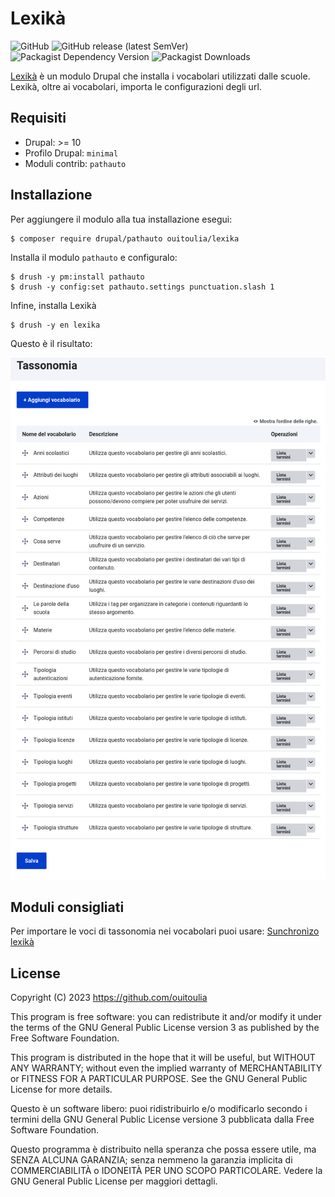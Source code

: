 # Lexikà

![GitHub](https://img.shields.io/github/license/ouitoulia/lexika?style=for-the-badge)
![GitHub release (latest SemVer)](https://img.shields.io/github/v/release/ouitoulia/lexika?sort=semver&style=for-the-badge)
![Packagist Dependency Version](https://img.shields.io/packagist/dependency-v/ouitoulia/lexika/drupal/core?style=for-the-badge)
![Packagist Downloads](https://img.shields.io/packagist/dt/ouitoulia/lexika?style=for-the-badge)

[Lexikà](https://www.grecoantico.com/dizionario-greco-antico.php?parola=lexikon) è un modulo Drupal che installa i vocabolari utilizzati dalle scuole.
Lexikà, oltre ai vocabolari, importa le configurazioni degli url. 

## Requisiti
- Drupal: >= 10
- Profilo Drupal: `minimal`
- Moduli contrib: `pathauto`

## Installazione
Per aggiungere il modulo alla tua installazione esegui:
```
$ composer require drupal/pathauto ouitoulia/lexika
```
Installa il modulo `pathauto` e configuralo:
```
$ drush -y pm:install pathauto
$ drush -y config:set pathauto.settings punctuation.slash 1
```
Infine, installa Lexikà
```
$ drush -y en lexika
```

Questo è il risultato:

![Screenshot con l'elenco dei vocabolari installati](docs/vocabolari.png "Screenshot con l'elenco dei vocabolari installati")

## Moduli consigliati
Per importare le voci di tassonomia nei vocabolari puoi usare: 
[Sunchronìzo lexikà](https://github.com/ouitoulia/sunchronizo_lexika)

## License

Copyright (C) 2023 https://github.com/ouitoulia

This program is free software: you can redistribute it and/or modify it under the terms of the GNU General Public License version 3 as published by the Free Software Foundation.

This program is distributed in the hope that it will be useful, but WITHOUT ANY WARRANTY; without even the implied warranty of MERCHANTABILITY or FITNESS FOR A PARTICULAR PURPOSE. See the GNU General Public License for more details.

Questo è un software libero: puoi ridistribuirlo e/o modificarlo secondo i termini della GNU General Public License versione 3 pubblicata dalla Free Software Foundation.

Questo programma è distribuito nella speranza che possa essere utile, ma SENZA ALCUNA GARANZIA; senza nemmeno la garanzia implicita di COMMERCIABILITÀ o IDONEITÀ PER UNO SCOPO PARTICOLARE. Vedere la GNU General Public License per maggiori dettagli.